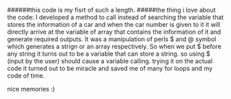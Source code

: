  ######this code is my fisrt of such a length. 
 #####the thing i love about the code:
 I developed a method to call instead of searching the variable that stores the information of a car and when the car number is given to it it will directly arrive at the variable of array that contains the information of it and generate required outputs.
It was a manipulation of perls $ and @ symbol which generates a strign or an array respectively. So when we put $ before any string it turns out to be a variable that can store a string. so using $ (input by the user) should cause a variable calling. trying it on the actual code it turned out to be miracle and saved me of many for loops and my code of time. 

nice memories :)

